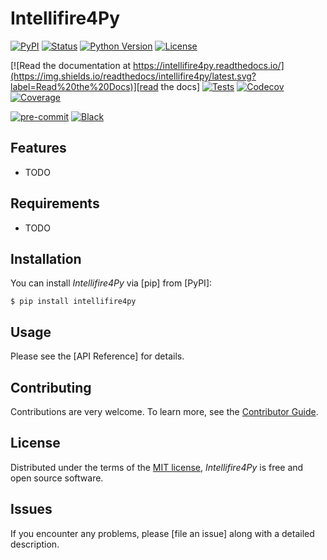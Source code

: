 # Intellifire4Py

[![PyPI](https://img.shields.io/pypi/v/intellifire4py.svg)][pypi_]
[![Status](https://img.shields.io/pypi/status/intellifire4py.svg)][status]
[![Python Version](https://img.shields.io/pypi/pyversions/intellifire4py)][python version]
[![License](https://img.shields.io/pypi/l/intellifire4py)][license]

[![Read the documentation at https://intellifire4py.readthedocs.io/](https://img.shields.io/readthedocs/intellifire4py/latest.svg?label=Read%20the%20Docs)][read the docs]
[![Tests](https://github.com/jeeftor/intellifire4py/workflows/Tests/badge.svg)][tests]
[![Codecov](https://codecov.io/gh/jeeftor/intellifire4py/branch/master/graph/badge.svg)][codecov]
[![Coverage](https://codecov.io/gh/jeeftor/intellifire4py/graph/badge.svg)](https://codecov.io/gh/jeeftor/intellifire4py)

[![pre-commit](https://img.shields.io/badge/pre--commit-enabled-brightgreen?logo=pre-commit&logoColor=white)][pre-commit]
[![Black](https://img.shields.io/badge/code%20style-black-000000.svg)][black]

[pypi_]: https://pypi.org/project/intellifire4py/
[status]: https://pypi.org/project/intellifire4py/
[python version]: https://pypi.org/project/intellifire4py
[read the docs]: https://intellifire4py.readthedocs.io/
[tests]: https://github.com/jeeftor/intellifire4py/actions?workflow=Tests
[codecov]: https://app.codecov.io/gh/jeeftor/intellifire4py
[pre-commit]: https://github.com/pre-commit/pre-commit
[black]: https://github.com/psf/black

## Features

- TODO

## Requirements

- TODO

## Installation

You can install _Intellifire4Py_ via [pip] from [PyPI]:

```console
$ pip install intellifire4py
```

## Usage

Please see the [API Reference] for details.

## Contributing

Contributions are very welcome.
To learn more, see the [Contributor Guide].

## License

Distributed under the terms of the [MIT license][license],
_Intellifire4Py_ is free and open source software.

## Issues

If you encounter any problems,
please [file an issue] along with a detailed description.


<!-- github-only -->

[license]: https://github.com/jeeftor/intellifire4py/blob/main/LICENSE
[contributor guide]: https://github.com/jeeftor/intellifire4py/blob/main/CONTRIBUTING.md
[command-line reference]: https://intellifire4py.readthedocs.io/en/latest/usage.html
